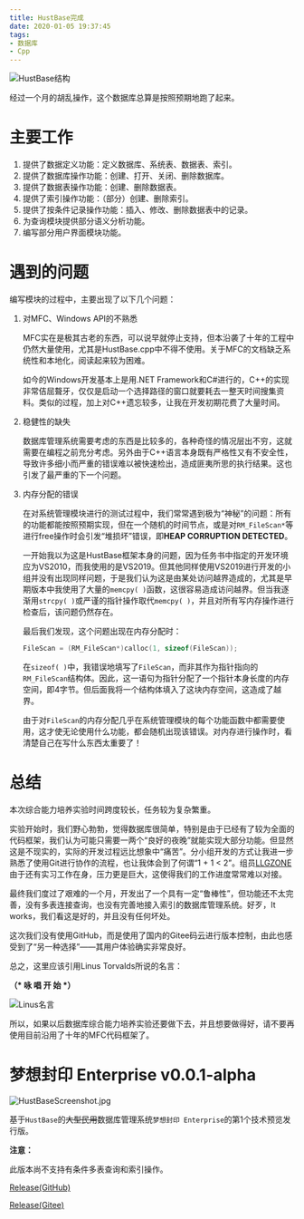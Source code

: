 ```yaml
---
title: HustBase完成
date: 2020-01-05 19:37:45
tags:
- 数据库
- Cpp
---
```


![HustBase结构](https://i.loli.net/2020/01/24/PgJko6yGmOHnYqW.png)

经过一个月的胡乱操作，这个数据库总算是按照预期地跑了起来。

# 主要工作
1. 提供了数据定义功能：定义数据库、系统表、数据表、索引。
2. 提供了数据库操作功能：创建、打开、关闭、删除数据库。
3. 提供了数据表操作功能：创建、删除数据表。
4. 提供了索引操作功能：（部分）创建、删除索引。
5. 提供了按条件记录操作功能：插入、修改、删除数据表中的记录。
6. 为查询模块提供部分语义分析功能。
7. 编写部分用户界面模块功能。

# 遇到的问题
编写模块的过程中，主要出现了以下几个问题：

1. 对MFC、Windows API的不熟悉

    MFC实在是极其古老的东西，可以说早就停止支持，但本沿袭了十年的工程中仍然大量使用，尤其是HustBase.cpp中不得不使用。关于MFC的文档缺乏系统性和本地化，阅读起来较为困难。

    如今的Windows开发基本上是用.NET Framework和C#进行的，C++的实现非常佶屈聱牙，仅仅是启动一个选择路径的窗口就要耗去一整天时间搜集资料。类似的过程，加上对C++遗忘较多，让我在开发初期花费了大量时间。

<!--more-->

2. 稳健性的缺失

    数据库管理系统需要考虑的东西是比较多的，各种奇怪的情况层出不穷，这就需要在编程之前充分考虑。另外由于C++语言本身既有严格性又有不安全性，导致许多细小而严重的错误难以被快速检出，造成匪夷所思的执行结果。这也引发了最严重的下一个问题。

3. 内存分配的错误

    在对系统管理模块进行的测试过程中，我们常常遇到极为“神秘”的问题：所有的功能都能按照预期实现，但在一个随机的时间节点，或是对`RM_FileScan*`等进行free操作时会引发“堆损坏”错误，即**HEAP CORRUPTION DETECTED**。

    一开始我以为这是HustBase框架本身的问题，因为任务书中指定的开发环境应为VS2010，而我使用的是VS2019。但其他同样使用VS2019进行开发的小组并没有出现同样问题，于是我们认为这是由某处访问越界造成的，尤其是早期版本中我使用了大量的`memcpy( )`函数，这很容易造成访问越界。但当我逐渐用`strcpy( )`或严谨的指针操作取代`memcpy( )`，并且对所有写内存操作进行检查后，该问题仍然存在。

    最后我们发现，这个问题出现在内存分配时：

    ```cpp
    FileScan = (RM_FileScan*)calloc(1, sizeof(FileScan));
    ```

    在`sizeof( )`中，我错误地填写了`FileScan`，而非其作为指针指向的`RM_FileScan`结构体。因此，这一语句为指针分配了一个指针本身长度的内存空间，即4字节。但后面我将一个结构体填入了这块内存空间，这造成了越界。

    由于对`FileScan`的内存分配几乎在系统管理模块的每个功能函数中都需要使用，这才使无论使用什么功能，都会随机出现该错误。对内存进行操作时，看清楚自己在写什么东西太重要了！

# 总结

本次综合能力培养实验时间跨度较长，任务较为复杂繁重。

实验开始时，我们野心勃勃，觉得数据库很简单，特别是由于已经有了较为全面的代码框架，我们认为可能只需要一两个“良好的夜晚”就能实现大部分功能。但显然这是不现实的，实际的开发过程远比想象中“痛苦”。分小组开发的方式让我进一步熟悉了使用Git进行协作的流程，也让我体会到了何谓“1 + 1 < 2”。组员[LLGZONE](https://github.com/LLGZONE)由于还有实习工作在身，压力更是巨大，这使得我们的工作进度常常难以对接。

最终我们度过了艰难的一个月，开发出了一个具有一定“鲁棒性”，但功能还不太完善，没有多表连接查询，也没有完善地接入索引的数据库管理系统。好歹，It works，我们看这是好的，并且没有任何坏处。

这次我们没有使用GitHub，而是使用了国内的Gitee码云进行版本控制，由此也感受到了“另一种选择”——其用户体验确实非常良好。

总之，这里应该引用Linus Torvalds所说的名言：

**（\* 咏 唱 开 始 \*）**
 
![Linus名言](https://i.loli.net/2020/01/24/DtoulHzyZFSndYg.png)

所以，如果以后数据库综合能力培养实验还要做下去，并且想要做得好，请不要再使用目前沿用了十年的MFC代码框架了。

# 梦想封印 Enterprise v0.0.1-alpha

![HustBaseScreenshot.jpg](https://i.loli.net/2020/01/24/tg3QhfeB9cOGaHz.jpg)

基于`HustBase`的~~大型民用~~数据库管理系统`梦想封印 Enterprise`的第1个技术预览发行版。

 **注意：** 

此版本尚不支持有条件多表查询和索引操作。

[Release(GitHub)](https://github.com/Macyrate/hustbase/releases)

[Release(Gitee)](https://gitee.com/strangenamebc/hustbase/releases)